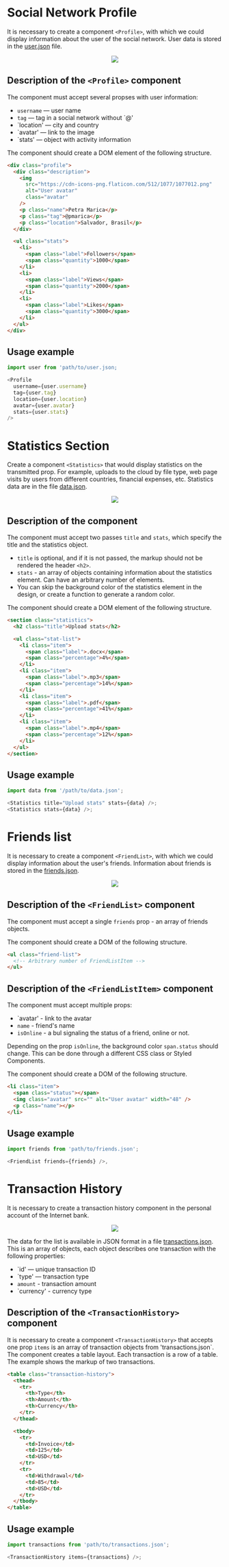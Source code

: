 # Social Network Profile

It is necessary to create a component `<Profile>`, with which we could display
information about the user of the social network. User data is stored in the
[user.json](./src/data/user.json) file.

<div align="center">
    <img src="https://github.com/AndriiDorohov/goit-react-hw-01-components/blob/main/preview.png"/>
</div>

## Description of the `<Profile>` component

The component must accept several propses with user information:

- `username` — user name
- `tag` — tag in a social network without `@'
- `location' — city and country
- `avatar' — link to the image
- `stats' — object with activity information

The component should create a DOM element of the following structure.

```html
<div class="profile">
  <div class="description">
    <img
      src="https://cdn-icons-png.flaticon.com/512/1077/1077012.png"
      alt="User avatar"
      class="avatar"
    />
    <p class="name">Petra Marica</p>
    <p class="tag">@pmarica</p>
    <p class="location">Salvador, Brasil</p>
  </div>

  <ul class="stats">
    <li>
      <span class="label">Followers</span>
      <span class="quantity">1000</span>
    </li>
    <li>
      <span class="label">Views</span>
      <span class="quantity">2000</span>
    </li>
    <li>
      <span class="label">Likes</span>
      <span class="quantity">3000</span>
    </li>
  </ul>
</div>
```

## Usage example

```js
import user from 'path/to/user.json;

<Profile
  username={user.username}
  tag={user.tag}
  location={user.location}
  avatar={user.avatar}
  stats={user.stats}
/>
```

# Statistics Section

Create a component `<Statistics>` that would display statistics on the
transmitted prop. For example, uploads to the cloud by file type, web page
visits by users from different countries, financial expenses, etc. Statistics
data are in the file [data.json](./src/data/data.json).

<div align="center">
    <img src="https://github.com/AndriiDorohov/goit-react-hw-01-components/blob/main/preview.jpg"/>
</div>

## Description of the component

The component must accept two passes `title` and `stats`, which specify the
title and the statistics object.

- `title` is optional, and if it is not passed, the markup should not be
  rendered the header `<h2>`.
- `stats` - an array of objects containing information about the statistics
  element. Can have an arbitrary number of elements.
- You can skip the background color of the statistics element in the design, or
  create a function to generate a random color.

The component should create a DOM element of the following structure.

```html
<section class="statistics">
  <h2 class="title">Upload stats</h2>

  <ul class="stat-list">
    <li class="item">
      <span class="label">.docx</span>
      <span class="percentage">4%</span>
    </li>
    <li class="item">
      <span class="label">.mp3</span>
      <span class="percentage">14%</span>
    </li>
    <li class="item">
      <span class="label">.pdf</span>
      <span class="percentage">41%</span>
    </li>
    <li class="item">
      <span class="label">.mp4</span>
      <span class="percentage">12%</span>
    </li>
  </ul>
</section>
```

## Usage example

```js
import data from '/path/to/data.json';

<Statistics title="Upload stats" stats={data} />;
<Statistics stats={data} />;
```

# Friends list

It is necessary to create a component `<FriendList>`, with which we could
display information about the user's friends. Information about friends is
stored in the [friends.json](./src/data/friends.json).

<div align="center">
    <img src="https://github.com/AndriiDorohov/goit-react-hw-01-components/blob/main/preview2.jpg"/>
</div>

## Description of the `<FriendList>` component

The component must accept a single `friends` prop - an array of friends objects.

The component should create a DOM of the following structure.

```html
<ul class="friend-list">
  <!-- Arbitrary number of FriendListItem -->
</ul>
```

## Description of the `<FriendListItem>` component

The component must accept multiple props:

- `avatar' - link to the avatar
- `name` - friend's name
- `isOnline` - a bul signaling the status of a friend, online or not.

Depending on the prop `isOnline`, the background color `span.status` should
change. This can be done through a different CSS class or Styled Components.

The component should create a DOM of the following structure.

```html
<li class="item">
  <span class="status"></span>
  <img class="avatar" src="" alt="User avatar" width="48" />
  <p class="name"></p>
</li>
```

## Usage example

```js
import friends from 'path/to/friends.json';

<FriendList friends={friends} />,
```

# Transaction History

It is necessary to create a transaction history component in the personal
account of the Internet bank.

<div align="center">
    <img src="https://github.com/AndriiDorohov/goit-react-hw-01-components/blob/main/preview3.jpg"/>
</div>

The data for the list is available in JSON format in a file
[transactions.json](./src/data/transactions.json). This is an array of objects,
each object describes one transaction with the following properties:

- `id' — unique transaction ID
- `type' — transaction type
- `amount` - transaction amount
- `currency' - currency type

## Description of the `<TransactionHistory>` component

It is necessary to create a component `<TransactionHistory>` that accepts one
prop `items` is an array of transaction objects from 'transactions.json`. The
component creates a table layout. Each transaction is a row of a table. The
example shows the markup of two transactions.

```html
<table class="transaction-history">
  <thead>
    <tr>
      <th>Type</th>
      <th>Amount</th>
      <th>Currency</th>
    </tr>
  </thead>

  <tbody>
    <tr>
      <td>Invoice</td>
      <td>125</td>
      <td>USD</td>
    </tr>
    <tr>
      <td>Withdrawal</td>
      <td>85</td>
      <td>USD</td>
    </tr>
  </tbody>
</table>
```

## Usage example

```js
import transactions from 'path/to/transactions.json';

<TransactionHistory items={transactions} />;
```
